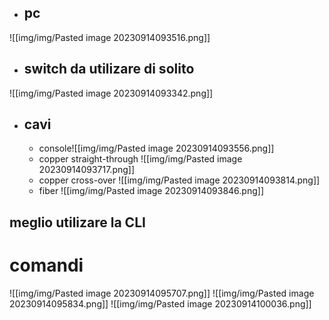 - ## pc

![[img/img/Pasted image 20230914093516.png]]

- ## switch da utilizare di solito

![[img/img/Pasted image 20230914093342.png]]

- ## cavi
  - console![[img/img/Pasted image 20230914093556.png]]
  - copper straight-through ![[img/img/Pasted image 20230914093717.png]]
  - copper cross-over ![[img/img/Pasted image 20230914093814.png]]
  - fiber ![[img/img/Pasted image 20230914093846.png]]

## meglio utilizare la CLI

# comandi

![[img/img/Pasted image 20230914095707.png]]
![[img/img/Pasted image 20230914095834.png]]
![[img/img/Pasted image 20230914100036.png]]
